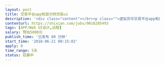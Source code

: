 ```yaml
---                
layout: post       
title: 交易平台app和部分网页版ui           
description: '<div class="content"></br><p class="">虚拟货币交易平台app和部分网页ui。要求熟悉本平台业务内容，有审美意识，有独创意识。能自主把本平台业务内容涵盖。精巧细致，美观大方。要求速度块、效率高。一周内能出结果。可以参考<a href="http://www.fcoin.com网页版。和www.ocx.com，的app，alcoin" rel="nofollow" target="_blank">www.fcoin.com网页版。和www.ocx.com，的app，alcoin</a> 的app，基本功能差不多。具备整合能力，把本平台内容有效整合。</br></p></br></div>'     
contenturl: https://shixian.com/jobs/9016285493      
tags: [APP/Web UI设计,远程]            
salary: 预估5000元          
publish_time: '已发布 60 分钟'         
start_time: '2018-06-21 00:15:02'           
apply: 0                   
time_range: 5天              
status: 招募中                  
---                 
```

